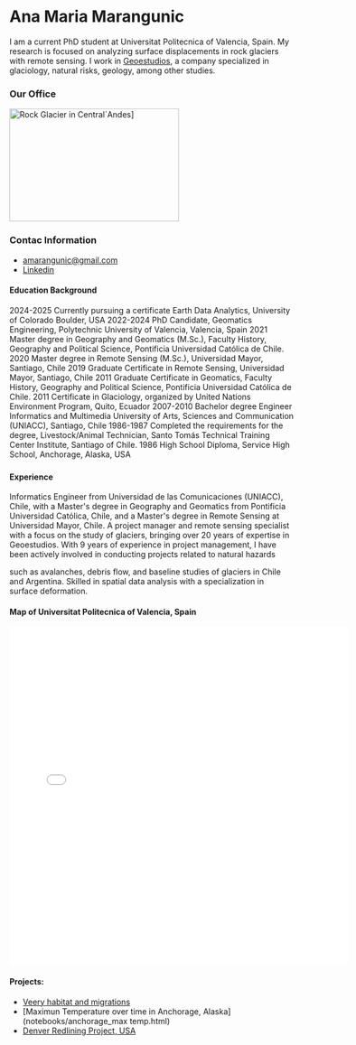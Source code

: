 # Ana Maria Marangunic

I am a current PhD student at Universitat Politecnica of Valencia, Spain. My research is focused on analyzing surface displacements in rock glaciers with remote sensing. 
I work in [Geoestudios](https://geoestudios.cl), a company specialized in glaciology, natural risks, geology, among other studies.

### Our Office
<img src="img/20190215_090613.jpg" alt="Rock Glacier in Central´Andes]" width="300" height="200">

### Contac Information
* amarangunic@gmail.com
* [Linkedin](https://linkedin.com/in/ana-maría-marangunic-vrsalovic-44a89160)

#### Education Background
2024-2025	Currently pursuing a certificate Earth Data Analytics, University of Colorado Boulder, USA
2022-2024	PhD Candidate, Geomatics Engineering, Polytechnic University of Valencia, Valencia, Spain
2021	Master degree in Geography and Geomatics (M.Sc.), Faculty History, Geography and Political Science, Pontificia Universidad Católica de Chile.
2020	Master degree in Remote Sensing (M.Sc.), Universidad Mayor, Santiago, Chile
2019	Graduate Certificate in Remote Sensing, Universidad Mayor, Santiago, Chile
2011	Graduate Certificate in Geomatics, Faculty History, Geography and Political Science, Pontificia Universidad Católica de Chile.
2011	Certificate in Glaciology, organized by United Nations Environment Program, Quito, Ecuador
2007-2010	Bachelor degree Engineer Informatics and Multimedia University of Arts, Sciences and Communication (UNIACC),   Santiago, Chile
1986-1987	Completed the requirements for the degree, Livestock/Animal Technician, Santo Tomás Technical Training Center Institute, Santiago of Chile.
1986	High School Diploma, Service High School, Anchorage, Alaska, USA

###

#### Experience
Informatics Engineer from Universidad de las Comunicaciones (UNIACC), Chile, with a Master's degree in Geography and Geomatics from Pontificia Universidad Católica, Chile,
and a Master's degree in Remote Sensing at Universidad Mayor, Chile. A project manager and remote sensing specialist with a focus on the study of glaciers, bringing over
20 years of expertise in Geoestudios. With 9 years of experience in project management, I have been actively involved in conducting projects related to natural hazards 

such as avalanches, debris flow, and baseline studies of glaciers in Chile and Argentina. Skilled in spatial data analysis with a specialization in surface deformation.
#### Map of Universitat Politecnica of Valencia, Spain
<embed type="text/html" src="img/upv.html" width="600" height="600">


#### Projects:
* [Veery habitat and migrations](notebooks/veery-migatrion.html)
* [Maximun Temperature over time in Anchorage, Alaska](notebooks/anchorage_max temp.html)
* [Denver Redlining Project, USA](notebooks/combined_redlining_report.html)

